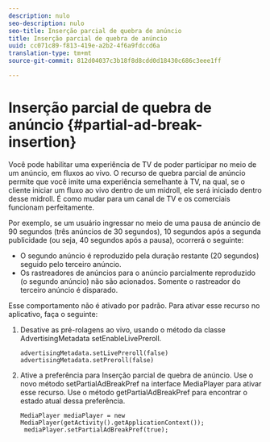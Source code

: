 ```yaml
---
description: nulo
seo-description: nulo
seo-title: Inserção parcial de quebra de anúncio
title: Inserção parcial de quebra de anúncio
uuid: cc071c89-f813-419e-a2b2-4f6a9fdccd6a
translation-type: tm+mt
source-git-commit: 812d04037c3b18f8d8cdd0d18430c686c3eee1ff

---
```



# Inserção parcial de quebra de anúncio {#partial-ad-break-insertion}

Você pode habilitar uma experiência de TV de poder participar no meio de um anúncio, em fluxos ao vivo. O recurso de quebra parcial de anúncio permite que você imite uma experiência semelhante à TV, na qual, se o cliente iniciar um fluxo ao vivo dentro de um midroll, ele será iniciado dentro desse midroll. É como mudar para um canal de TV e os comerciais funcionam perfeitamente.

Por exemplo, se um usuário ingressar no meio de uma pausa de anúncio de 90 segundos (três anúncios de 30 segundos), 10 segundos após a segunda publicidade (ou seja, 40 segundos após a pausa), ocorrerá o seguinte:

* O segundo anúncio é reproduzido pela duração restante (20 segundos) seguido pelo terceiro anúncio.
* Os rastreadores de anúncios para o anúncio parcialmente reproduzido (o segundo anúncio) não são acionados. Somente o rastreador do terceiro anúncio é disparado.

Esse comportamento não é ativado por padrão. Para ativar esse recurso no aplicativo, faça o seguinte:

1. Desative as pré-rolagens ao vivo, usando o método da classe AdvertisingMetadata setEnableLivePreroll.

   ```
   advertisingMetadata.setLivePreroll(false)  
   advertisingMetadata.setPreroll(false)
   ```

1. Ative a preferência para Inserção parcial de quebra de anúncio. Use o novo método setPartialAdBreakPref na interface MediaPlayer para ativar esse recurso. Use o método getPartialAdBreakPref para encontrar o estado atual dessa preferência.

   ```
   MediaPlayer mediaPlayer = new MediaPlayer(getActivity().getApplicationContext()); 
    mediaPlayer.setPartialAdBreakPref(true);
   ```

